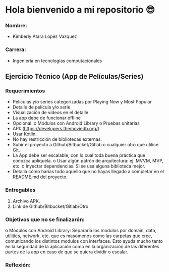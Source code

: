 # Hola bienvenido a mi repositorio 😎

### Nombre:
 - Kimberly Atara Lopez Vazquez
### Carrera:
 - Ingeniería en tecnologías computacionales

## Ejercicio Técnico (App de Películas/Series)
### Requerimientos
 - Películas y/o series categorizadas por Playing Now y Most Popular
 - Detalle de película y/o serie.
 - Visualización de videos en el detalle
 - La app debe de funcionar offline
 - Opcional:
      o Módulos con Android Library
      o Pruebas unitarias
 - API: (https://developers.themoviedb.org/)
 - Usar Kotlin.
 - No hay restricción de bibliotecas externas.
 - Subir el proyecto a Github/Bitbucket/Gitlab o cualquier otro que utilice Git.
 - La App debe ser escalable, con lo cual toda buena práctica que conozca aplíquela.
      o Usar algún patrón de arquitectura: ej. MVVM, MVP, etc.
      o Inyectar dependencias. Si se usa alguna biblioteca mejor.
 - Detalla cómo harías todo aquello que no hayas llegado a completar en el README.md del
proyecto.

### Entregables
1. Archivo APK.
2. Link de Github/Bitbucket/Gitlab/Otro

### Objetivos que no se finalizarón:
o	Módulos con Android Library: Separaría los modulos por domain, data, utilities, network, etc. que es masomenos como las carpetas que cree, comunicando los distintos modulos con interfaces. Esto ayuda mucho tanto en la seguridad de la aplicación como en la organización de las diferentes partes de la app en caso de que se quiera dividir o escalar.

### Reflexión:
